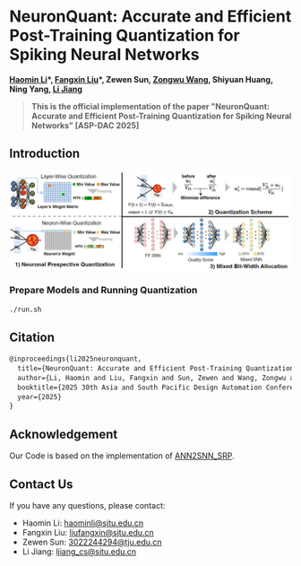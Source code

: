# NeuronQuant: Accurate and Efficient Post-Training Quantization for Spiking Neural Networks

**[Haomin Li](https://shieldforever.github.io/)\*, [Fangxin Liu](https://mxhx7199.github.io/)\*, Zewen Sun, [Zongwu Wang](https://zongwuwang.github.io/), Shiyuan Huang, Ning Yang, [Li Jiang](https://cs.sjtu.edu.cn/~jiangli/)**

> **This is the official implementation of the paper "NeuronQuant: Accurate and Efficient Post-Training Quantization for Spiking Neural Networks"  [ASP-DAC 2025]**

## Introduction

![NeuronQuant Framework](images/NeuronQuant_Framework.jpg)

### Prepare Models and Running Quantization

```shell
./run.sh
```

## Citation

```latex
@inproceedings{li2025neuronquant,
  title={NeuronQuant: Accurate and Efficient Post-Training Quantization for Spiking Neural Networks},
  author={Li, Haomin and Liu, Fangxin and Sun, Zewen and Wang, Zongwu and Huang, Shiyuan and Yang, Ning and Jiang, Li},
  booktitle={2025 30th Asia and South Pacific Design Automation Conference (ASP-DAC)},
  year={2025}
}
```

## Acknowledgement

Our Code is based on the implementation of [ANN2SNN_SRP](https://github.com/hzc1208/ANN2SNN_SRP).

## Contact Us

If you have any questions, please contact:

- Haomin Li: haominli@sjtu.edu.cn
- Fangxin Liu: liufangxin@sjtu.edu.cn
- Zewen Sun: 3022244294@tju.edu.cn
- Li Jiang: ljiang_cs@sjtu.edu.cn


